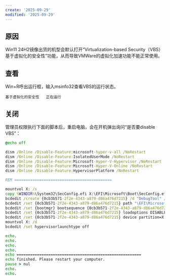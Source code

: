 ```yaml
---
create: '2025-09-29'
modified: '2025-09-29'
---
```


## 原因

Win11 24H2镜像出货的机型会默认打开“Virtualization-based Security（VBS）基于虚拟化的安全性”功能，从而导致VMWare的虚拟化加速功能不能正常使用。

## 查看

Win+R呼出运行框，输入msinfo32查看VBS的运行状态。

```
基于虚拟化的安全性	正在运行
```

## 关闭

管理员权限执行下面的脚本后，重启电脑，会在开机弹出询问“是否要disable VBS”：

```bat
@echo off

dism /Online /Disable-Feature:microsoft-hyper-v-all /NoRestart
dism /Online /Disable-Feature:IsolatedUserMode /NoRestart
dism /Online /Disable-Feature:Microsoft-Hyper-V-Hypervisor /NoRestart
dism /Online /Disable-Feature:Microsoft-Hyper-V-Online /NoRestart
dism /Online /Disable-Feature:HypervisorPlatform /NoRestart

REM ===========================================

mountvol X: /s
copy %WINDIR%\System32\SecConfig.efi X:\EFI\Microsoft\Boot\SecConfig.efi /Y
bcdedit /create {0cb3b571-2f2e-4343-a879-d86a476d7215} /d "DebugTool" /application osloader
bcdedit /set {0cb3b571-2f2e-4343-a879-d86a476d7215} path "\EFI\Microsoft\Boot\SecConfig.efi"
bcdedit /set {bootmgr} bootsequence {0cb3b571-2f2e-4343-a879-d86a476d7215}
bcdedit /set {0cb3b571-2f2e-4343-a879-d86a476d7215} loadoptions DISABLE-LSA-ISO,DISABLE-VBS
bcdedit /set {0cb3b571-2f2e-4343-a879-d86a476d7215} device partition=X:
mountvol X: /d
bcdedit /set hypervisorlaunchtype off

echo.
echo.
echo.
echo.
echo =======================================================
echo finished. Please restart your computer.
pause > nul
echo.
echo.
```